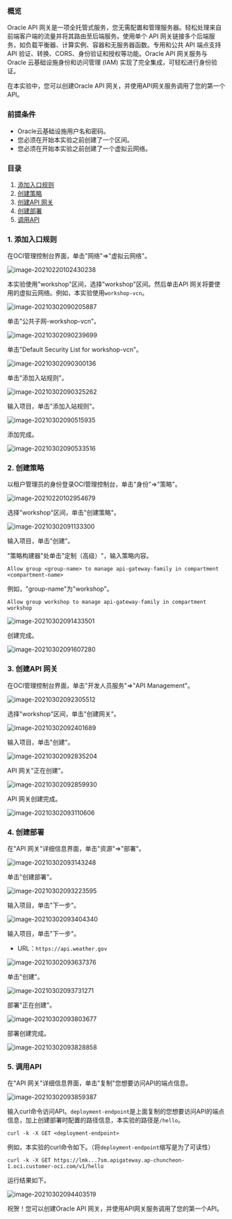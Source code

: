 ### 概览

Oracle API 网关是一项全托管式服务，您无需配置和管理服务器。轻松处理来自前端客户端的流量并将其路由至后端服务。使用单个 API 网关链接多个后端服务，如负载平衡器、计算实例、容器和无服务器函数。专用和公共 API 端点支持 API 验证、转换、CORS、身份验证和授权等功能。Oracle API 网关服务与 Oracle 云基础设施身份和访问管理 (IAM) 实现了完全集成，可轻松进行身份验证。

在本实验中，您可以创建Oracle API 网关，并使用API网关服务调用了您的第一个API。

### 前提条件

- Oracle云基础设施用户名和密码。
- 您必须在开始本实验之前创建了一个区间。
- 您必须在开始本实验之前创建了一个虚拟云网络。

### 目录

1. [添加入口规则](#step1)
2. [创建策略](#step2)
3. [创建API 网关](#step3)
4. [创建部署](#step4)
5. [调用API](#step5)


<a name="step1"></a>
### 1. 添加入口规则

在OCI管理控制台界面，单击"网络"=>"虚拟云网络"。

![image-20210220102430238](images/image-20210220102430238.png)

本实验使用"workshop"区间，选择"workshop"区间。然后单击API 网关将要使用的虚拟云网络。例如，本实验使用`workshop-vcn`。

![image-20210302090205887](images/image-20210302090205887.png)

单击"公共子网-workshop-vcn"。

![image-20210302090239699](images/image-20210302090239699.png)

单击"Default Security List for workshop-vcn"。

![image-20210302090300136](images/image-20210302090300136.png)

单击"添加入站规则"。

![image-20210302090325262](images/image-20210302090325262.png)

输入项目，单击"添加入站规则"。

![image-20210302090515935](images/image-20210302090515935.png)

添加完成。

![image-20210302090533516](images/image-20210302090533516.png)

<a name="step2"></a>
### 2. 创建策略

以租户管理员的身份登录OCI管理控制台，单击"身份"=>"策略"。

![image-20210220102954679](images/image-20210220102954679.png)

选择"workshop"区间，单击"创建策略"。

![image-20210302091133300](images/image-20210302091133300.png)

输入项目，单击"创建"。

"策略构建器"处单击"定制（高级）"，输入策略内容。

```
Allow group <group-name> to manage api-gateway-family in compartment <compartment-name>
```

例如，"group-name"为"workshop"。

```
Allow group workshop to manage api-gateway-family in compartment workshop
```

![image-20210302091433501](images/image-20210302091433501.png)

创建完成。

![image-20210302091607280](images/image-20210302091607280.png)

<a name="step3"></a>
### 3. 创建API 网关

在OCI管理控制台界面，单击"开发人员服务"=>"API Management"。

![image-20210302092305512](images/image-20210302092305512.png)

选择"workshop"区间，单击"创建网关"。

![image-20210302092401689](images/image-20210302092401689.png)

输入项目，单击"创建"。

![image-20210302092835204](images/image-20210302092835204.png)

API 网关"正在创建"。

![image-20210302092859930](images/image-20210302092859930.png)

API 网关创建完成。

![image-20210302093110606](images/image-20210302093110606.png)

<a name="step4"></a>
### 4. 创建部署

在"API 网关"详细信息界面，单击"资源"=>"部署"。

![image-20210302093143248](images/image-20210302093143248.png)

单击"创建部署"。

![image-20210302093223595](images/image-20210302093223595.png)

输入项目，单击"下一步"。

![image-20210302093404340](images/image-20210302093404340.png)

输入项目，单击"下一步"。
- URL：`https://api.weather.gov`

![image-20210302093637376](images/image-20210302093637376.png)

单击"创建"。

![image-20210302093731271](images/image-20210302093731271.png)

部署"正在创建"。

![image-20210302093803677](images/image-20210302093803677.png)

部署创建完成。

![image-20210302093828858](images/image-20210302093828858.png)



<a name="step5"></a>

### 5. 调用API

在"API 网关"详细信息界面，单击"复制"您想要访问API的端点信息。

![image-20210302093859387](images/image-20210302093859387.png)

输入curl命令访问API。`deployment-endpoint`是上面复制的您想要访问API的端点信息，加上创建部署时配置的路径信息，本实验的路径是`/hello`。

```
curl -k -X GET <deployment-endpoint>
```

例如，本实验的curl命令如下。（将`deployment-endpoint`缩写是为了可读性）

```
curl -k -X GET https://lmk...7sm.apigateway.ap-chuncheon-1.oci.customer-oci.com/v1/hello
```

运行结果如下。

![image-20210302094403519](images/image-20210302094403519.png)



祝贺！您可以创建Oracle API 网关，并使用API网关服务调用了您的第一个API。

